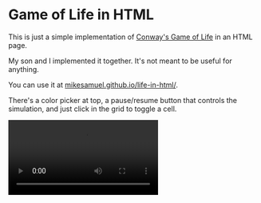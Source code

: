 # Game of Life in HTML

This is just a simple implementation of [Conway's Game of Life] in
an HTML page.

My son and I implemented it together.  It's not meant to be useful for
anything.

You can use it at [mikesamuel.github.io/life-in-html/](https://mikesamuel.github.io/life-in-html/).

There's a color picker at top, a pause/resume
button that controls the simulation,
and just click in the grid to toggle a cell.

![video](./life.mov)


[Conway's Game of Life]: https://en.wikipedia.org/wiki/Conway%27s_Game_of_Life
